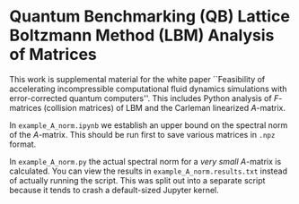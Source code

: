# Quantum Benchmarking (QB) Lattice Boltzmann Method (LBM) Analysis of Matrices

This work is supplemental material for the white paper ``Feasibility of accelerating incompressible computational fluid
dynamics simulations with error-corrected quantum computers''.  This includes Python analysis of $F$-matrices (collision matrices) of LBM and the Carleman linearized $A$-matrix.

In `example_A_norm.ipynb` we establish an upper bound on the spectral norm of the $A$-matrix.  This should be run first to save various matrices in `.npz` format.

In `example_A_norm.py` the actual spectral norm for a *very small* $A$-matrix is calculated.  You can view the results in `example_A_norm.results.txt` instead of actually running the script.  This was split out into a separate script because it tends to crash a default-sized Jupyter kernel.









